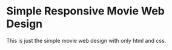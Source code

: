 # Simple Responsive Movie Web Design
This is just the simple movie web design with only html and css.
